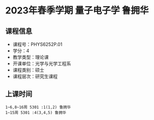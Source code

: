 # 2023年春季学期 量子电子学 鲁拥华






## 课程信息

- 课程号：PHYS6252P.01
- 学分：4
- 教学类型：理论课
- 开课单位：光学与光学工程系
- 课程类别：硕士
- 课程层次：研究生课程

## 上课时间

```
1~6,8~16周 5301 :1(1,2) 鲁拥华
1~15周 5301 :4(3,4,5) 鲁拥华
```

